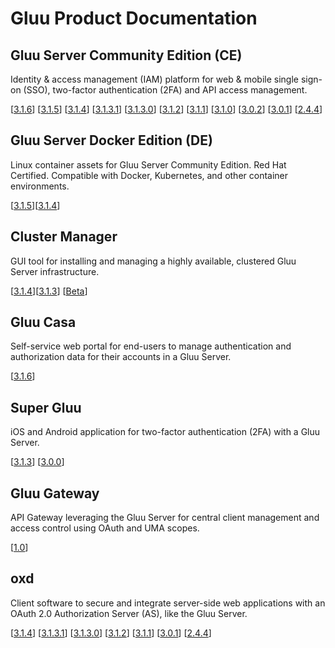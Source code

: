 # Gluu Product Documentation

## Gluu Server Community Edition (CE) 
Identity & access management (IAM) platform for web & mobile single sign-on (SSO), two-factor authentication (2FA) and API access management. 

[[3.1.6](./ce/3.1.6)] [[3.1.5](./ce/3.1.5)] [[3.1.4](./ce/3.1.4)] [[3.1.3.1](./ce/3.1.3.1)] [[3.1.3.0](./ce/3.1.3)] [[3.1.2](./ce/3.1.2)] [[3.1.1](./ce/3.1.1)] [[3.1.0](./ce/3.1.0)] [[3.0.2](./ce/3.0.2)] [[3.0.1](./ce/3.0.1)] [[2.4.4](./ce/2.4.4)]

## Gluu Server Docker Edition (DE)
Linux container assets for Gluu Server Community Edition. Red Hat Certified. Compatible with Docker, Kubernetes, and other container environments.

[[3.1.5](./de/3.1.5)][[3.1.4](./de/3.1.4)]

## Cluster Manager 
GUI tool for installing and managing a highly available, clustered Gluu Server infrastructure. 

[[3.1.4](./cm/3.1.4)][[3.1.3](./cm/3.1.3)] [[Beta](./cm/beta)]

## Gluu Casa
Self-service web portal for end-users to manage authentication and authorization data for their accounts in a Gluu Server.  

[[3.1.6](./casa/3.1.6)]

## Super Gluu 
iOS and Android application for two-factor authentication (2FA) with a Gluu Server.

[[3.1.3](./supergluu/3.1.3)] [[3.0.0](./supergluu/3.0.0)]

## Gluu Gateway       
API Gateway leveraging the Gluu Server for central client management and access control using OAuth and UMA scopes.

[[1.0](./gg/1.0)]

## oxd 
Client software to secure and integrate server-side web applications with an OAuth 2.0 Authorization Server (AS), like the Gluu Server.

[[3.1.4](./oxd/3.1.4)] [[3.1.3.1](./oxd/3.1.3.1)] [[3.1.3.0](./oxd/3.1.3)] [[3.1.2](./oxd/3.1.2)]  [[3.1.1](./oxd/3.1.1)]  [[3.0.1](./oxd/3.0.1)]  [[2.4.4](./oxd/2.4.4)]


